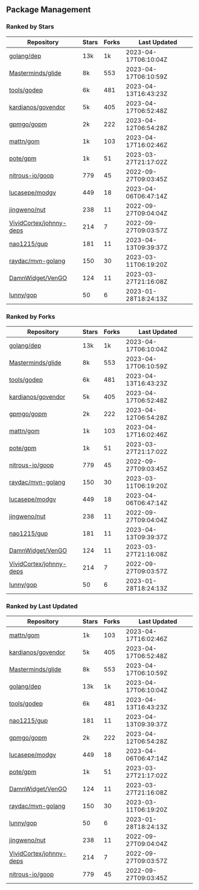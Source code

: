 ## Package Management

### Ranked by Stars

| Repository | Stars | Forks | Last Updated |
|------------|-------|-------|--------------|
| [golang/dep](https://github.com/golang/dep) | 13k | 1k | 2023-04-17T06:10:04Z |
| [Masterminds/glide](https://github.com/Masterminds/glide) | 8k | 553 | 2023-04-17T06:10:59Z |
| [tools/godep](https://github.com/tools/godep) | 6k | 481 | 2023-04-13T16:43:23Z |
| [kardianos/govendor](https://github.com/kardianos/govendor) | 5k | 405 | 2023-04-17T06:52:48Z |
| [gpmgo/gopm](https://github.com/gpmgo/gopm) | 2k | 222 | 2023-04-12T06:54:28Z |
| [mattn/gom](https://github.com/mattn/gom) | 1k | 103 | 2023-04-17T16:02:46Z |
| [pote/gpm](https://github.com/pote/gpm) | 1k | 51 | 2023-03-27T21:17:02Z |
| [nitrous-io/goop](https://github.com/nitrous-io/goop) | 779 | 45 | 2022-09-27T09:03:45Z |
| [lucasepe/modgv](https://github.com/lucasepe/modgv) | 449 | 18 | 2023-04-06T06:47:14Z |
| [jingweno/nut](https://github.com/jingweno/nut) | 238 | 11 | 2022-09-27T09:04:04Z |
| [VividCortex/johnny-deps](https://github.com/VividCortex/johnny-deps) | 214 | 7 | 2022-09-27T09:03:57Z |
| [nao1215/gup](https://github.com/nao1215/gup) | 181 | 11 | 2023-04-13T09:39:37Z |
| [raydac/mvn-golang](https://github.com/raydac/mvn-golang) | 150 | 30 | 2023-03-11T06:19:20Z |
| [DamnWidget/VenGO](https://github.com/DamnWidget/VenGO) | 124 | 11 | 2023-03-27T21:16:08Z |
| [lunny/gop](https://github.com/lunny/gop) | 50 | 6 | 2023-01-28T18:24:13Z |

### Ranked by Forks

| Repository | Stars | Forks | Last Updated |
|------------|-------|-------|--------------|
| [golang/dep](https://github.com/golang/dep) | 13k | 1k | 2023-04-17T06:10:04Z |
| [Masterminds/glide](https://github.com/Masterminds/glide) | 8k | 553 | 2023-04-17T06:10:59Z |
| [tools/godep](https://github.com/tools/godep) | 6k | 481 | 2023-04-13T16:43:23Z |
| [kardianos/govendor](https://github.com/kardianos/govendor) | 5k | 405 | 2023-04-17T06:52:48Z |
| [gpmgo/gopm](https://github.com/gpmgo/gopm) | 2k | 222 | 2023-04-12T06:54:28Z |
| [mattn/gom](https://github.com/mattn/gom) | 1k | 103 | 2023-04-17T16:02:46Z |
| [pote/gpm](https://github.com/pote/gpm) | 1k | 51 | 2023-03-27T21:17:02Z |
| [nitrous-io/goop](https://github.com/nitrous-io/goop) | 779 | 45 | 2022-09-27T09:03:45Z |
| [raydac/mvn-golang](https://github.com/raydac/mvn-golang) | 150 | 30 | 2023-03-11T06:19:20Z |
| [lucasepe/modgv](https://github.com/lucasepe/modgv) | 449 | 18 | 2023-04-06T06:47:14Z |
| [jingweno/nut](https://github.com/jingweno/nut) | 238 | 11 | 2022-09-27T09:04:04Z |
| [nao1215/gup](https://github.com/nao1215/gup) | 181 | 11 | 2023-04-13T09:39:37Z |
| [DamnWidget/VenGO](https://github.com/DamnWidget/VenGO) | 124 | 11 | 2023-03-27T21:16:08Z |
| [VividCortex/johnny-deps](https://github.com/VividCortex/johnny-deps) | 214 | 7 | 2022-09-27T09:03:57Z |
| [lunny/gop](https://github.com/lunny/gop) | 50 | 6 | 2023-01-28T18:24:13Z |

### Ranked by Last Updated

| Repository | Stars | Forks | Last Updated |
|------------|-------|-------|--------------|
| [mattn/gom](https://github.com/mattn/gom) | 1k | 103 | 2023-04-17T16:02:46Z |
| [kardianos/govendor](https://github.com/kardianos/govendor) | 5k | 405 | 2023-04-17T06:52:48Z |
| [Masterminds/glide](https://github.com/Masterminds/glide) | 8k | 553 | 2023-04-17T06:10:59Z |
| [golang/dep](https://github.com/golang/dep) | 13k | 1k | 2023-04-17T06:10:04Z |
| [tools/godep](https://github.com/tools/godep) | 6k | 481 | 2023-04-13T16:43:23Z |
| [nao1215/gup](https://github.com/nao1215/gup) | 181 | 11 | 2023-04-13T09:39:37Z |
| [gpmgo/gopm](https://github.com/gpmgo/gopm) | 2k | 222 | 2023-04-12T06:54:28Z |
| [lucasepe/modgv](https://github.com/lucasepe/modgv) | 449 | 18 | 2023-04-06T06:47:14Z |
| [pote/gpm](https://github.com/pote/gpm) | 1k | 51 | 2023-03-27T21:17:02Z |
| [DamnWidget/VenGO](https://github.com/DamnWidget/VenGO) | 124 | 11 | 2023-03-27T21:16:08Z |
| [raydac/mvn-golang](https://github.com/raydac/mvn-golang) | 150 | 30 | 2023-03-11T06:19:20Z |
| [lunny/gop](https://github.com/lunny/gop) | 50 | 6 | 2023-01-28T18:24:13Z |
| [jingweno/nut](https://github.com/jingweno/nut) | 238 | 11 | 2022-09-27T09:04:04Z |
| [VividCortex/johnny-deps](https://github.com/VividCortex/johnny-deps) | 214 | 7 | 2022-09-27T09:03:57Z |
| [nitrous-io/goop](https://github.com/nitrous-io/goop) | 779 | 45 | 2022-09-27T09:03:45Z |

